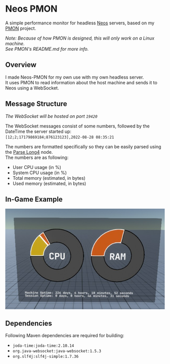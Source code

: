 # Neos PMON
A simple performance monitor for headless [Neos](https://neos.com/) servers, based on my [PMON](https://github.com/JanoschABR/pmon) project.

*Note: Because of how PMON is designed, this will only work on a Linux machine.  
See PMON's README.md for more info.*

## Overview
I made Neos-PMON for my own use with my own headless server.  
It uses PMON to read information about the host machine and sends it to Neos using a WebSocket.

## Message Structure
*The WebSocket will be hosted on port `19420`*

The WebSocket messages consist of some numbers, followed by the DateTime the server started up:  
`[12;2;17179869184;876123123],2022-08-28 08:35:21`

The numbers are formatted specifically so they can be easily parsed using the [Parse Long4](https://wiki.neosvr.com/Parse_Long4_(LogiX_node)) node.  
The numbers are as following:
  * User CPU usage (in %)
  * System CPU usage (in %)
  * Total memory (estimated, in bytes)
  * Used memory (estimated, in bytes)

## In-Game Example
![Screenshot](https://github.com/JanoschABR/neos-pmon/blob/main/example.png)

## Dependencies
Following Maven dependencies are required for building:
* `joda-time:joda-time:2.10.14`
* `org.java-websocket:java-websocket:1.5.3`
* `org.slf4j:slf4j-simple:1.7.36`
